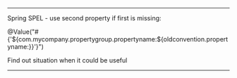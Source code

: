 ------
Spring SPEL - use second property if first is missing:

@Value("#{'${com.mycompany.propertygroup.propertyname:${oldconvention.propertyname:}}'}")

Find out situation when it could be useful

------
